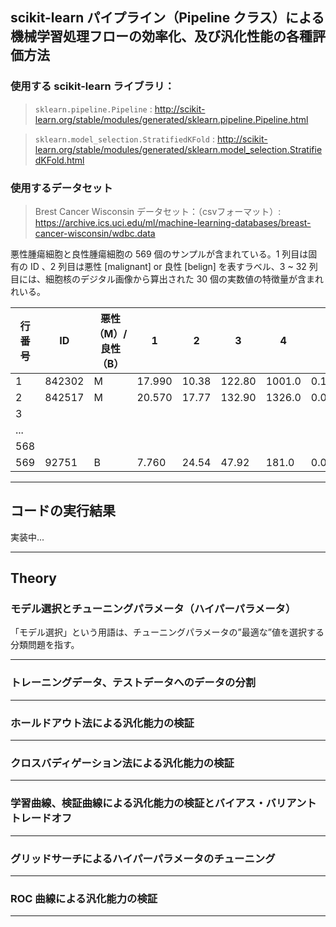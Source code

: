 ## scikit-learn パイプライン（Pipeline クラス）による機械学習処理フローの効率化、及び汎化性能の各種評価方法


### 使用する scikit-learn ライブラリ：

> `sklearn.pipeline.Pipeline` :
  http://scikit-learn.org/stable/modules/generated/sklearn.pipeline.Pipeline.html

> `sklearn.model_selection.StratifiedKFold` : http://scikit-learn.org/stable/modules/generated/sklearn.model_selection.StratifiedKFold.html


### 使用するデータセット

> Brest Cancer Wisconsin データセット：（csvフォーマット）: https://archive.ics.uci.edu/ml/machine-learning-databases/breast-cancer-wisconsin/wdbc.data

悪性腫瘍細胞と良性腫瘍細胞の 569 個のサンプルが含まれている。1 列目は固有の ID 、2 列目は悪性 [malignant] or 良性 [belign] を表すラベル、3 ~ 32 列目には、細胞核のデジタル画像から算出された 30 個の実数値の特徴量が含まれれいる。


|行番号|ID|悪性（M）/良性（B）|1|2|3|4|5|6|7|8|...|22|23|24|25|26|27|28|29|30|
|---|---|---|---|---|---|---|---|---|---|---|---|---|---|---|---|---|---|---|---|---|
|1|842302  |M  |17.990  |10.38  |122.80  |1001.0  |0.11840  |0.27760  |0.300100|0.147100|...|25.380|17.33|  184.60  |2019.0  |0.16220|  0.66560| 0.71190|  0.26540|  0.4601|  0.11890 |
|2|842517  |M  |20.570  |17.77  |132.90  |1326.0  |0.08474  |0.07864  |0.086900|0.147100|...|25.380|  17.33  |184.60  |2019.0  |0.16220  |0.66560|0.24160  |0.18600  |0.2750  |0.08902|
|3|
|...|
|568|
|569|92751  |B   |7.760  |24.54   |47.92   |181.0  |0.05263  |0.04362  |0.000000|0.000000|...|9.456  |30.37   |59.16   |268.6  |0.08996  |0.06444|0.00000  |0.00000  |0.2871  |0.07039|

---

## コードの実行結果

実装中...

---

## Theory

### モデル選択とチューニングパラメータ（ハイパーパラメータ）

「モデル選択」という用語は、チューニングパラメータの”最適な”値を選択する分類問題を指す。

*    *    *

### トレーニングデータ、テストデータへのデータの分割

*    *    *

### ホールドアウト法による汎化能力の検証

*    *    *

### クロスバディゲーション法による汎化能力の検証

*    *    *

### 学習曲線、検証曲線による汎化能力の検証とバイアス・バリアントトレードオフ

*    *    *

### グリッドサーチによるハイパーパラメータのチューニング

*    *    *

### ROC 曲線による汎化能力の検証

*    *    *
